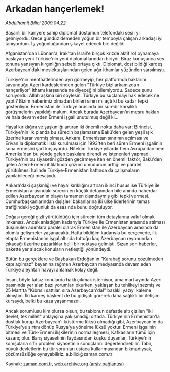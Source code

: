 # Arkadan hançerlemek!

*Abdülhamit Bilici 2009.04.22*

<tr><td class="metin" colspan="2" style="padding-top: 20px; padding-left: 5px; padding-right: 10px;">Başarılı bir kariyere sahip diplomat dostumun telefondaki sesi iyi gelmiyordu. Gece gündüz demeden yoğun bir tempoyla çalışan arkadaşı iyi tanıyordum. İş yoğunluğundan şikayet edecek biri değildi.</td></tr><tr><td class="metin" colspan="2" style="padding-top: 20px; padding-left: 5px; padding-right: 10px;"><p> Afganistan'dan Lübnan'a, Irak'tan İsrail'e birçok krizde aktif rol oynamaya başlayan yeni Türkiye'nin yeni diplomatlarından biriydi. Biraz konuşunca ses tonuna yansıyan kırgınlığın sebebi ortaya çıktı. Diplomat, dost bildiği kardeş Azerbaycan'daki meslektaşlarından gelen ağır ithamlar yüzünden sarsılmıştı. 
<p> Türkiye'nin menfaatlerinden ayrı görmeyip, her platformda haklarını savunduğu Azeri kardeşlerinden gelen "Türkiye bizi arkamızdan hançerliyor" ithamı karşısında ne diyeceğini bilemiyordu. Sadece şunu soruyordu: Allah aşkına biri söylesin. Türkiye bu suçlamayı hak edecek ne yaptı? Bizim haberimiz olmadan birileri sınırı mı açtı ki bu kadar tepki gösteriliyor. Ermenistan ile Türkiye arasında bir süredir karşılıklı görüşmelerin yapıldığı malum. Ancak burada Azerbaycan'ın meşru hakları ve hala devam eden Ermeni işgali unutulmuş değil ki... 
<p> Hayal kırıklığını ve şaşkınlığı artıran iki önemli nokta daha var: Birincisi, Türkiye'nin ilk planda bu sürecin başlamasına Bakü'den gelen yeşil ışık üzerine karar vermiş olması. Ankara, Ermenistan sınırının açılması ve Erivan'la diplomatik ilişki kurulması için 1993'ten beri süren Ermeni işgalinin sona ermesini şart koşuyordu. Nitekim Türkiye yıllardır hem Avrupa'dan hem Amerika'dan bu yönde gelen baskılara direndi ve istenenleri yapmadı. Türkiye'nin bu siyasetini gözden geçirmeye iten en önemli faktör, Bakü'den gelen Azeri-Ermeni ihtilafında çözüm umudunun arttığı ve paralel yürütülmesi halinde Türkiye-Ermenistan hattında da çalışmaların yapılabileceği mesajıydı.
<p> Ankara'daki şaşkınlığı ve hayal kırıklığını artıran ikinci husus ise Türkiye ile Ermenistan arasındaki sürecin en küçük detayından bile anında haberdar edilen Azerbaycan'ın olayın tamamen dışındaymış gibi tepki vermesi. Cumhurbaşkanlarından dışişleri bakanlarına iki ülke liderlerinin temas trafiğindeki yoğunluk da esasında bunu doğruluyor. 
<p> Doğası gereği gizli yürütüldüğü için sürecin tüm detaylarına vakıf olmak imkansız. Ancak anladığım kadarıyla Türkiye ile Ermenistan arasında atılması düşünülen adımlara paralel olarak Ermenistan ile Azerbaycan arasında da olumlu gelişmeler yaşanacaktı. Hatta bildiğim kadarıyla bu çerçevede, ilk etapta Ermenistan'ın işgal altında tuttuğu kaç Azerbaycan reyonundan çıkacağı üzerine pazarlıklar belli bir noktaya gelmişti. Sızan son haberler, pakette yer alacak konuların netleştiği yönündeydi. 
<p> Bütün bu gerçeklere ve Başbakan Erdoğan'ın "Karabağ sorunu çözülmeden kapı açılmaz" beyanına rağmen Azerbaycan medyasında devam eden Türkiye aleyhtarı havayı anlamak kolay değil. 
<p> İnsan, böyle tatsız konularda haklı çıkmak istemiyor, ama mart ayında Azeri basınında yer alan bazı yorumları okurken, yaklaşan bu tehlikeyi sezmiş ve 25 Mart'ta "Kıbrıs'ı sattılar, sıra Azerbaycan'da!" başlıklı yazıyı kaleme almıştım. İki kardeş başkent de bu gidişatı görerek daha sağlıklı bir iletişim kursaydı, belki bu kaza yaşanmazdı. 
<p> Ancak sorumlusu kim olursa olsun, bu tablonun defaatle altı çizilen "iki devlet, tek millet" anlayışına yakışmadığı ortada. Türkiye'nin Ermenistan'la dostluk kurup Azerbaycan'ı küstürme lüksü olmadığı gibi, Azerbaycan'ın da Türkiye'ye sırtını dönüp Rusya'ya yönelme lüksü yoktur. Ermeni işgalinin bitmesi ve Türk-Ermeni ilişkilerinin normalleşmesi, Kafkasların tümü için kazanç olur. Barış siyasetinin faydasından kuşku duyanlar, Türkiye'nin komşularla sıfır problem siyasetinin sonuçlarını değerlendirebilir. Tabii, büyük devletlerin bu tür sorunları ustaca kullanmasından bıkmadıysak, çözümsüzlüğe oynayabiliriz. a.bilici@zaman.com.tr<br/></p></p></p></p></p></p></p></p></td></tr>

Kaynak: [zaman.com.tr](http://zaman.com.tr/yazar.do?yazino=840273), [web.archive.org (arşiv bağlantısı)](http://web.archive.org/web/20090504222054/http://www.zaman.com.tr:80/yazar.do?yazino=840273)
